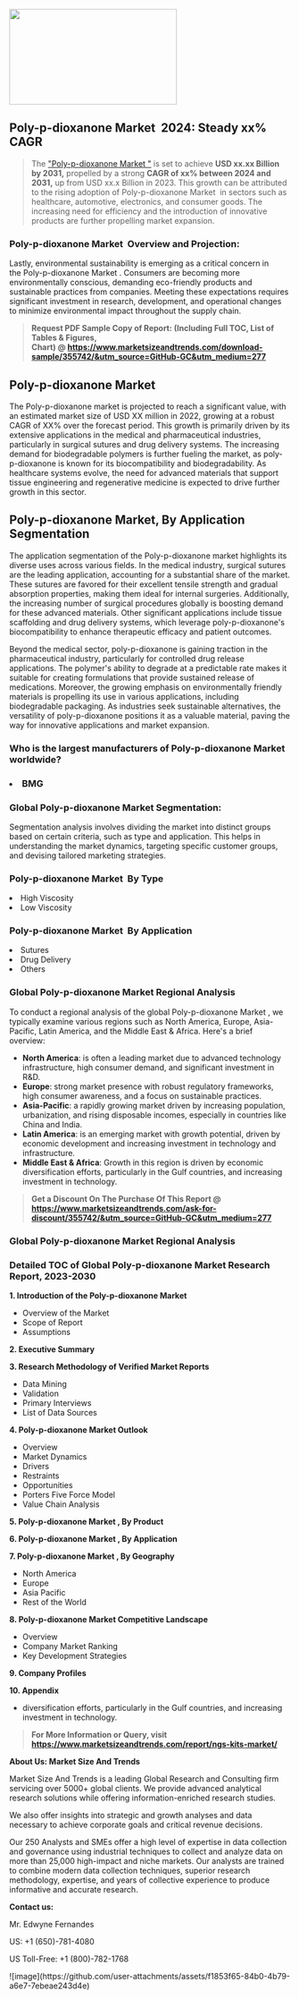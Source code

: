 <p><img class="alignnone size-medium wp-image-20088" src="https://ffe5etoiles.com/wp-content/uploads/2024/12/MST1-300x171.png" alt="" width="300" height="171" /></p><h2 id="ember46" class="ember-view reader-text-block__heading-2">Poly-p-dioxanone Market &nbsp;2024: Steady&nbsp;xx% CAGR</h2><blockquote id="ember47" class="ember-view reader-text-block__blockquote">The&nbsp;<a class="app-aware-link " href="https://www.marketsizeandtrends.com/download-sample/355742/&utm_source=GitHub-GC&utm_medium=277" target="_blank" data-test-app-aware-link="">"Poly-p-dioxanone Market "</a>&nbsp;is set to achieve&nbsp;<strong>USD&nbsp;xx.xx&nbsp;Billion by 2031,</strong>&nbsp;propelled by a strong&nbsp;<strong>CAGR of&nbsp;xx% between 2024 and 2031,</strong>&nbsp;up from USD xx.x Billion in 2023. This growth can be attributed to the rising adoption of&nbsp;Poly-p-dioxanone Market &nbsp;in sectors such as healthcare, automotive, electronics, and consumer goods. The increasing need for efficiency and the introduction of innovative products are further propelling market expansion.</blockquote><h3 id="ember48" class="ember-view reader-text-block__heading-3">Poly-p-dioxanone Market &nbsp;Overview and Projection:</h3><p id="ember49" class="ember-view reader-text-block__paragraph">Lastly, environmental sustainability is emerging as a critical concern in the&nbsp;Poly-p-dioxanone Market . Consumers are becoming more environmentally conscious, demanding eco-friendly products and sustainable practices from companies. Meeting these expectations requires significant investment in research, development, and operational changes to minimize environmental impact throughout the supply chain.</p><blockquote id="ember50" class="ember-view reader-text-block__blockquote"><strong>Request PDF Sample Copy of Report: (Including Full TOC, List of Tables &amp; Figures, Chart)&nbsp;@&nbsp;<strong><a href="https://www.marketsizeandtrends.com/download-sample/355742/&utm_source=GitHub-GC&utm_medium=277" target="_blank">https://www.marketsizeandtrends.com/download-sample/355742/&utm_source=GitHub-GC&utm_medium=277</a></strong></strong></blockquote><h3 class=""> <h2>Poly-p-dioxanone Market</h2><p>The Poly-p-dioxanone market is projected to reach a significant value, with an estimated market size of USD XX million in 2022, growing at a robust CAGR of XX% over the forecast period. This growth is primarily driven by its extensive applications in the medical and pharmaceutical industries, particularly in surgical sutures and drug delivery systems. The increasing demand for biodegradable polymers is further fueling the market, as poly-p-dioxanone is known for its biocompatibility and biodegradability. As healthcare systems evolve, the need for advanced materials that support tissue engineering and regenerative medicine is expected to drive further growth in this sector.</p><h2>Poly-p-dioxanone Market, By Application Segmentation</h2><p>The application segmentation of the Poly-p-dioxanone market highlights its diverse uses across various fields. In the medical industry, surgical sutures are the leading application, accounting for a substantial share of the market. These sutures are favored for their excellent tensile strength and gradual absorption properties, making them ideal for internal surgeries. Additionally, the increasing number of surgical procedures globally is boosting demand for these advanced materials. Other significant applications include tissue scaffolding and drug delivery systems, which leverage poly-p-dioxanone's biocompatibility to enhance therapeutic efficacy and patient outcomes.</p><p>Beyond the medical sector, poly-p-dioxanone is gaining traction in the pharmaceutical industry, particularly for controlled drug release applications. The polymer's ability to degrade at a predictable rate makes it suitable for creating formulations that provide sustained release of medications. Moreover, the growing emphasis on environmentally friendly materials is propelling its use in various applications, including biodegradable packaging. As industries seek sustainable alternatives, the versatility of poly-p-dioxanone positions it as a valuable material, paving the way for innovative applications and market expansion.</p></h3><h3 id="" class="">Who is the largest manufacturers of&nbsp;Poly-p-dioxanone Market  worldwide?</h3><h3 class=""></Li><Li>BMG</h3><h3 id="ember53" class="ember-view reader-text-block__heading-3">Global&nbsp;Poly-p-dioxanone Market  Segmentation:</h3><p id="ember54" class="ember-view reader-text-block__paragraph">Segmentation analysis involves dividing the market into distinct groups based on certain criteria, such as type and application. This helps in understanding the market dynamics, targeting specific customer groups, and devising tailored marketing strategies.</p><h3 id="" class="">Poly-p-dioxanone Market &nbsp;By Type</h3><p></Li><Li>High Viscosity</Li><Li> Low Viscosity</p><h3 id="" class="">Poly-p-dioxanone Market &nbsp;By Application</h3><p class=""></Li><Li>Sutures</Li><Li> Drug Delivery</Li><Li> Others</p><h3 id="ember62" class="ember-view reader-text-block__heading-3">Global Poly-p-dioxanone Market  Regional Analysis</h3><p id="ember63" class="ember-view reader-text-block__paragraph">To conduct a regional analysis of the global Poly-p-dioxanone Market , we typically examine various regions such as North America, Europe, Asia-Pacific, Latin America, and the Middle East &amp; Africa. Here's a brief overview:</p><ul><li><strong>North America</strong>: is often a leading market due to advanced technology infrastructure, high consumer demand, and significant investment in R&amp;D.</li><li><strong>Europe</strong>: strong market presence with robust regulatory frameworks, high consumer awareness, and a focus on sustainable practices.</li><li><strong>Asia-Pacific</strong>: a rapidly growing market driven by increasing population, urbanization, and rising disposable incomes, especially in countries like China and India.</li><li><strong>Latin America</strong>: is an emerging market with growth potential, driven by economic development and increasing investment in technology and infrastructure.</li><li><strong>Middle East &amp; Africa</strong>: Growth in this region is driven by economic diversification efforts, particularly in the Gulf countries, and increasing investment in technology.</li></ul><blockquote id="ember61" class="ember-view reader-text-block__blockquote"><strong>Get a Discount On The Purchase Of This Report @ <strong><a href="https://html-cleaner.com/" target="">https://www.marketsizeandtrends.com/ask-for-discount/355742/&utm_source=GitHub-GC&utm_medium=277</a></strong></strong></blockquote><h3 id="ember62" class="ember-view reader-text-block__heading-3">Global Poly-p-dioxanone Market  Regional Analysis</h3><h3 id="" class="">Detailed TOC of Global Poly-p-dioxanone Market  Research Report, 2023-2030</h3><p id="" class=""><strong>1. Introduction of the Poly-p-dioxanone Market </strong></p><ul><li>Overview of the Market</li><li>Scope of Report</li><li>Assumptions</li></ul><p id="" class=""><strong>2. Executive Summary</strong></p><p id="" class=""><strong>3. Research Methodology of Verified Market Reports</strong></p><ul><li>Data Mining</li><li>Validation</li><li>Primary Interviews</li><li>List of Data Sources</li></ul><p id="" class=""><strong>4. Poly-p-dioxanone Market  Outlook</strong></p><ul><li>Overview</li><li>Market Dynamics</li><li>Drivers</li><li>Restraints</li><li>Opportunities</li><li>Porters Five Force Model</li><li>Value Chain Analysis</li></ul><p id="" class=""><strong>5. Poly-p-dioxanone Market , By Product</strong></p><p id="" class=""><strong>6. Poly-p-dioxanone Market , By Application</strong></p><p id="" class=""><strong>7. Poly-p-dioxanone Market , By Geography</strong></p><ul><li>North America</li><li>Europe</li><li>Asia Pacific</li><li>Rest of the World</li></ul><p id="" class=""><strong>8. Poly-p-dioxanone Market  Competitive Landscape</strong></p><ul><li>Overview</li><li>Company Market Ranking</li><li>Key Development Strategies</li></ul><p id="" class=""><strong>9. Company Profiles</strong></p><p id="" class=""><strong>10. Appendix</strong></p><ul><li>diversification efforts, particularly in the Gulf countries, and increasing investment in technology.</li></ul><blockquote id="ember65" class="ember-view reader-text-block__blockquote"><strong>For More Information or Query, visit <strong><strong><a href="https://html-cleaner.com/" target="">https://www.marketsizeandtrends.com/report/ngs-kits-market/</a></strong></strong></strong></blockquote><p id="" class=""><strong>About Us: Market Size And Trends</strong></p><p id="" class="">Market Size And Trends is a leading Global Research and Consulting firm servicing over 5000+ global clients. We provide advanced analytical research solutions while offering information-enriched research studies.</p><p id="" class="">We also offer insights into strategic and growth analyses and data necessary to achieve corporate goals and critical revenue decisions.</p><p id="" class="">Our 250 Analysts and SMEs offer a high level of expertise in data collection and governance using industrial techniques to collect and analyze data on more than 25,000 high-impact and niche markets. Our analysts are trained to combine modern data collection techniques, superior research methodology, expertise, and years of collective experience to produce informative and accurate research.</p><p id="" class=""><strong>Contact us:</strong></p><p id="" class="">Mr. Edwyne Fernandes</p><p id="" class="">US: +1 (650)-781-4080</p><p id="" class="">US Toll-Free: +1 (800)-782-1768</p>
![image](https://github.com/user-attachments/assets/f1853f65-84b0-4b79-a6e7-7ebeae243d4e)
